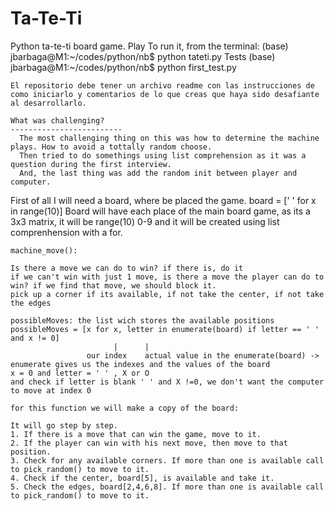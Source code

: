 # Ta-Te-Ti
Python ta-te-ti board game.
Play
    To run it, from the terminal: (base) jbarbaga@M1:~/codes/python/nb$ python tateti.py 
Tests
    (base) jbarbaga@M1:~/codes/python/nb$ python first_test.py

    El repositorio debe tener un archivo readme con las instrucciones de como iniciarlo y comentarios de lo que creas que haya sido desafiante al desarrollarlo.
    
    What was challenging?
    -------------------------
      The most challenging thing on this was how to determine the machine plays. How to avoid a tottally random choose.
      Then tried to do somethings using list comprehension as it was a question during the first interview.
      And, the last thing was add the random init between player and computer.

First of all I will need a board, where be placed the game.
    board = [' ' for x in range(10)]
    Board will have each place of the main board game, as its a 3x3 matrix, it will be range(10) 0-9
    and it will be created using list comprenhension with a for.

    machine_move():

    Is there a move we can do to win? if there is, do it
    if we can't win with just 1 move, is there a move the player can do to win? if we find that move, we should block it.
    pick up a corner if its available, if not take the center, if not take the edges

    possibleMoves: the list wich stores the available positions
    possibleMoves = [x for x, letter in enumerate(board) if letter == ' ' and x != 0]
                           |      |
                     our index    actual value in the enumerate(board) -> enumerate gives us the indexes and the values of the board
    x = 0 and letter = ' ' , X or O
    and check if letter is blank ' ' and X !=0, we don't want the computer to move at index 0

    for this function we will make a copy of the board:

    It will go step by step.
    1. If there is a move that can win the game, move to it.
    2. If the player can win with his next move, then move to that position.
    3. Check for any available corners. If more than one is available call to pick_random() to move to it.
    4. Check if the center, board[5], is available and take it.
    5. Check the edges, board[2,4,6,8]. If more than one is available call to pick_random() to move to it.
    


